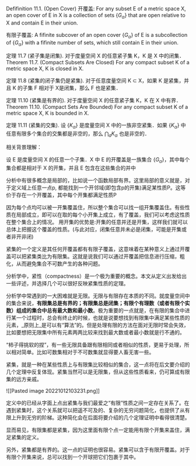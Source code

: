 Defifinition 11.1. (Open Cover) 开覆盖:
For any subset E of a metric space X, an open cover of E in X is a collection of sets {$G_α$} that are open relative to X and contain E in their union.

有限子覆盖:
A fifinite subcover of an open cover {$G_α$} of E is a subcollection of {$G_α$} with a fifinite
number of sets, which still contain E in their union.



定理 11.7 (紧子集是闭集).
对于度量空间 X 的任意紧子集 K，K 是 X 中的闭集．
Theorem 11.7. (Compact Subsets Are Closed)
For any compact subset K of a metric space X, K is closed in X.

定理 11.8 (紧集的闭子集仍是紧集).
对于任意度量空间 K ⊂ X，如果 K 是紧集，并且 K 的子集 F 相对于 X是闭集，那么 F 也是紧集．


定理 11.10 (紧集是有界的).
对于度量空间 X 的任意紧子集 K，K 在 X 中有界．
Theorem 11.10. (Compact Sets Are Bounded)
For any compact subset K of a metric space X, K is bounded in X.

定理 11.11 (紧集的交集).
设 {$K_α$} 是度量空间 X 中的一族非空紧集．如果 {$K_α$} 中任意有限多个集合的交集都是非空的，那么 $\bigcap_a K_α$  也是非空的．






相关背景理解：

设 E 是度量空间 X 的任意一个子集．X 中 E 的开覆盖是一族集合 {$G_α$}，其中每个集合都是相对于 X 的开集，并且 E 包含在这些集合的并中

分析中有很多概念是局部的，比如说一个函数局部有界。这里局部的意义就是，对于定义域上任意一点p, 都能找到一个开邻域(即包含p的开集)满足某性质P。这等价于存在一个开覆盖，其中每个开集都满足性质P

因为每个点均可以被一开集覆盖住，所以整个集合可以找一组开集覆盖住。有些性质在局部成立，即可以在取的每个小开集上成立，有了覆盖，我们可以考虑这性质在整个集合上的情况。
用开集的优势是:开集的任意并还是开集，这样我们就可以总体上把握这个覆盖的性质。(与此对应，闭集任意并未必是闭集，可能是开集或者非开非闭)

紧集的一个定义是其任何开覆盖都有有限子覆盖，这意味着在某种意义上通过开覆盖可以把紧集类比为有限集。这就是说我们可以通过开覆盖把信息进行压缩，粗化，从而避免集合不可数产生的各种问题。


分析学中，紧性（compactness）是一个极为重要的概念。本文从定义出发给出一些评述，并选择几个可以很好反映紧集性质的定理。

分析学中常遇到的一大困难就是无限。无限与有限存在本质的不同。就度量空间中的集合来说，**有限集总是有界的；有限集总是闭集；有限个有理数（或者有限个实数）组成的集合中总有最大数和最小数**。极为重要的一点就是，在有限的集合中进行某一个过程时，总会有终止的时候，也就是说要想找到有限集中满足某些性质的元素，_原则上_是可以有“算法”的。但是处理有限的方法在面对无限时常会失效，比如要想把无限集中所有元素两两比较来找到最大数或者最小数就是行不通的。

“柿子得挑软的捏”，有一些无限具备跟有限相同或者相似的性质，更易于处理，所以相对简单。比如可数集相对于不可数集就显得要人畜无害一些。

紧集，就是一种在某些性质上与有限集比较相似的集合，这一点将在后文要介绍的几个定理中反复体现。紧集当然可以是无限集，但从这些性质看来，仍可算成有限集的远方亲戚。


![[Pasted image 20221012103231.png]]


定义中的已经从字面上点出紧集与我们最爱之“有限”性质之间一定存在关系了。在遇到紧集时，这个关系就可以把遥不可及的、复杂的无穷问题简化，也提供了从有限上升到无穷的阶梯。这种简化会在后面将要介绍的几个定理证明中看得很清楚。

显而易见，有限集都是紧集，因为这里面有限个点一定能用有限个开集来盖住，满足紧集的定义。

另外，紧集都是有界的。这一点的证明也很容易。紧集可以含于有限开覆盖。对于有限个开集来说，总可以找到一个开球把它们包裹于其中。


